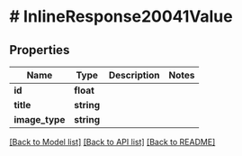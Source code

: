 # # InlineResponse20041Value

## Properties

Name | Type | Description | Notes
------------ | ------------- | ------------- | -------------
**id** | **float** |  | 
**title** | **string** |  | 
**image_type** | **string** |  | 

[[Back to Model list]](../../README.md#documentation-for-models) [[Back to API list]](../../README.md#documentation-for-api-endpoints) [[Back to README]](../../README.md)



